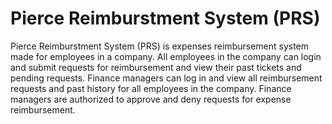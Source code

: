 
# Pierce Reimburstment System (PRS)

Pierce Reimburstment System (PRS) is expenses reimbursement system made for employees in a company. 
All employees in the company can login and submit requests for reimbursement and view their past tickets and pending requests.
Finance managers can log in and view all reimbursement requests and past history for all employees in the company.
Finance managers are authorized to approve and deny requests for expense reimbursement.
